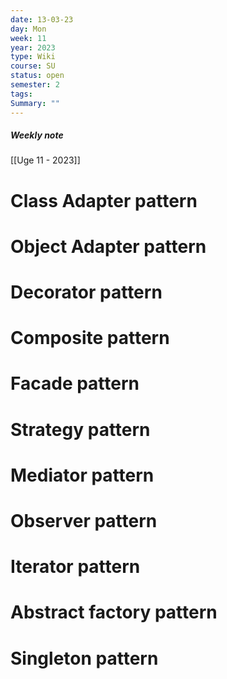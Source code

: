 ```yaml
---
date: 13-03-23
day: Mon
week: 11
year: 2023
type: Wiki
course: SU
status: open
semester: 2
tags:
Summary: ""
---
```

##### Weekly note
[[Uge 11 - 2023]]

# Class Adapter pattern
# Object Adapter pattern 
# Decorator pattern 
# Composite pattern 
# Facade pattern
# Strategy pattern 
# Mediator pattern 
# Observer pattern 
# Iterator pattern
# Abstract factory pattern 
# Singleton pattern
